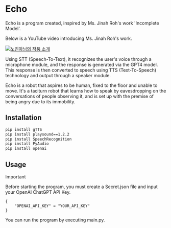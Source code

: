 # Echo

Echo is a program created, inspired by Ms. Jinah Roh's work 'Incomplete Model'.

Below is a YouTube video introducing Ms. Jinah Roh's work.

[![노진아님의 작품 소개](http://img.youtube.com/vi/uTCa5I9LwNc/maxresdefault.jpg)](http://www.youtube.com/watch?v=uTCa5I9LwNc)

Using STT (Speech-To-Text), it recognizes the user's voice through a microphone module, and the response is generated via the GPT4 model. This response is then converted to speech using TTS (Text-To-Speech) technology and output through a speaker module.

Echo is a robot that aspires to be human, fixed to the floor and unable to move. It's a taciturn robot that learns how to speak by eavesdropping on the conversations of people observing it, and is set up with the premise of being angry due to its immobility.

## Installation

```sh
pip install gTTS
pip install playsound==1.2.2
pip install SpeechRecognition
pip install PyAudio
pip install openai
```

## Usage

> [!IMPORTANT]
> Before starting the program, you must create a Secret.json file and input your OpenAI ChatGPT API Key.
```
{
    "OPENAI_API_KEY" = "YOUR_API_KEY"
}
```
You can run the program by executing main.py.
